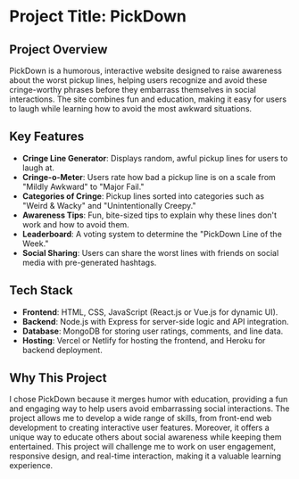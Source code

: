 # Project Title: PickDown

## Project Overview
PickDown is a humorous, interactive website designed to raise awareness about the worst pickup lines, helping users recognize and avoid these cringe-worthy phrases before they embarrass themselves in social interactions. The site combines fun and education, making it easy for users to laugh while learning how to avoid the most awkward situations.

## Key Features
- **Cringe Line Generator**: Displays random, awful pickup lines for users to laugh at.
- **Cringe-o-Meter**: Users rate how bad a pickup line is on a scale from "Mildly Awkward" to "Major Fail."
- **Categories of Cringe**: Pickup lines sorted into categories such as "Weird & Wacky" and "Unintentionally Creepy."
- **Awareness Tips**: Fun, bite-sized tips to explain why these lines don't work and how to avoid them.
- **Leaderboard**: A voting system to determine the "PickDown Line of the Week."
- **Social Sharing**: Users can share the worst lines with friends on social media with pre-generated hashtags.

## Tech Stack
- **Frontend**: HTML, CSS, JavaScript (React.js or Vue.js for dynamic UI).
- **Backend**: Node.js with Express for server-side logic and API integration.
- **Database**: MongoDB for storing user ratings, comments, and line data.
- **Hosting**: Vercel or Netlify for hosting the frontend, and Heroku for backend deployment.

## Why This Project
I chose PickDown because it merges humor with education, providing a fun and engaging way to help users avoid embarrassing social interactions. The project allows me to develop a wide range of skills, from front-end web development to creating interactive user features. Moreover, it offers a unique way to educate others about social awareness while keeping them entertained. This project will challenge me to work on user engagement, responsive design, and real-time interaction, making it a valuable learning experience.

